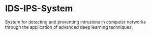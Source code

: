 # IDS-IPS-System
System for detecting and preventing intrusions in computer networks through the application of advanced deep learning techniques.
